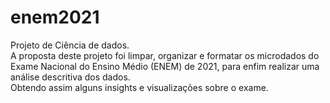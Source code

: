 # enem2021
Projeto de Ciência de dados.  
A proposta deste projeto foi limpar, organizar e formatar os microdados do Exame Nacional do Ensino Médio (ENEM) de 2021, para enfim realizar uma análise descritiva dos dados.  
Obtendo assim alguns insights e visualizações sobre o exame.

